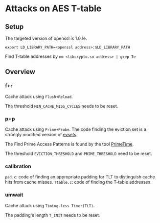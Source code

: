 # Attacks on AES T-table

## Setup
The targeted version of openssl is 1.0.1e.

`export LD_LIBRARY_PATH=<openssl address>:$LD_LIBRARY_PATH`

Find T-table addresses by `nm <libcrypto.so address> | grep Te`

## Overview

### f+r 
Cache attack using `Flush+Reload`. 

The threshold `MIN_CACHE_MISS_CYCLES` needs to be reset.

### p+p
Cache attack using `Prime+Probe`. 
The code finding the eviction set is a strongly modified version of [evsets](https://github.com/cgvwzq/evsets).

The Find Prime Access Patterns is found by the tool [PrimeTime](https://github.com/KULeuven-COSIC/PRIME-SCOPE/tree/main/primetime).

The threshold `EVICTION_THRESHOLD` and `PRIME_THRESHOLD` need to be reset.

### calibration
`pad.c`: code of finding an appropriate padding for TLT to distinguish cache hits from cache misses.
`Ttable.c`: code of finding the T-table addresses.

### umwait
Cache attack using `Timing-less Timer(TLT)`.

The padding's length `T_INIT` needs to be reset.